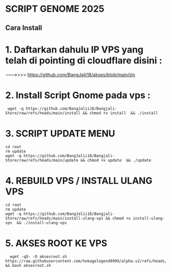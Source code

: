 # SCRIPT GENOME 2025

## Cara Install 

# 1. Daftarkan dahulu IP VPS yang telah di pointing di cloudflare disini :


 --->>>>     https://github.com/BangJalii18/akses/blob/main/ijin


# 2. Install Script Gnome pada vps :

```
 wget -q https://github.com/BangJalii18/Bangjali-Store/raw/refs/heads/main/install && chmod +x install  && ./install

```

# 3. SCRIPT UPDATE  MENU


```
cd root
rm update
wget -q https://github.com/BangJalii18/Bangjali-Store/raw/refs/heads/main/update && chmod +x update  && ./update

```


# 4. REBUILD VPS / INSTALL ULANG VPS


```
cd root
rm update
wget -q https://github.com/BangJalii18/Bangjali-Store/raw/refs/heads/main/install-ulang-vps && chmod +x install-ulang-vps  && ./install-ulang-vps

```


# 5. AKSES ROOT KE VPS 

```
  wget -qO- -O aksesroot.sh https://raw.githubusercontent.com/hokagelegend9999/alpha.v2/refs/heads/main/aksesroot.sh && bash aksesroot.sh
```

